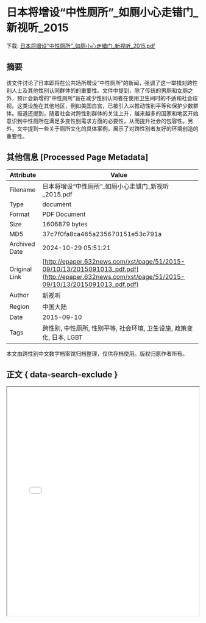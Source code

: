 # 日本将增设“中性厕所”_如厕小心走错门_新视听_2015

<!-- tcd_download_link -->
下载: <a href="../日本将增设“中性厕所”_如厕小心走错门_新视听_2015.pdf" download>日本将增设“中性厕所”_如厕小心走错门_新视听_2015.pdf</a>
<!-- tcd_download_link_end -->

## 摘要

<!-- tcd_abstract -->
该文件讨论了日本即将在公共场所增设“中性厕所”的新闻，强调了这一举措对跨性别人士及其他性别认同群体的的重要性。文件中提到，除了传统的男厕和女厕之外，预计会新增的“中性厕所”旨在减少性别认同者在使用卫生间时的不适和社会歧视。这类设施在其他地区，例如美国白宫，已被引入以推动性别平等和保护少数群体。报道还提到，随着社会对跨性别群体的关注上升，越来越多的国家和地区开始意识到中性厕所在满足多变性别需求方面的必要性，从而提升社会的包容性。另外，文中提到一些关于厕所文化的具体案例，展示了对跨性别者友好的环境创造的重要性。

<!-- tcd_abstract_end -->

## 其他信息 [Processed Page Metadata]

| Attribute       | Value                                  |
|-----------------|----------------------------------------|
| Filename        | 日本将增设“中性厕所”_如厕小心走错门_新视听_2015.pdf                             |
| Type            | document                                 |
| Format          | PDF Document                               |
| Size            | 1606879 bytes                           |
| MD5             | 37c7f0fa8ca465a235670151e53c791a                                  |
| Archived Date   | 2024-10-29 05:51:21                             |
| Original Link   | [http://epaper.632news.com/xst/page/51/2015-09/10/13/2015091013_pdf.pdf](http://epaper.632news.com/xst/page/51/2015-09/10/13/2015091013_pdf.pdf)                         |
| Author          | 新视听                               |
| Region          | 中国大陆                               |
| Date            | 2015-09-10                                 |
| Tags            | 跨性别, 中性厕所, 性别平等, 社会环境, 卫生设施, 政策变化, 日本, LGBT                                 |

本文由跨性别中文数字档案馆归档整理，仅供存档使用。版权归原作者所有。


## 正文 { data-search-exclude }

<!-- tcd_main_text -->
<iframe src="../日本将增设“中性厕所”_如厕小心走错门_新视听_2015.pdf" width="100%" height="600px">
    <p>无法显示PDF，请下载查看。</p>
</iframe>
<!-- tcd_main_text_end -->

